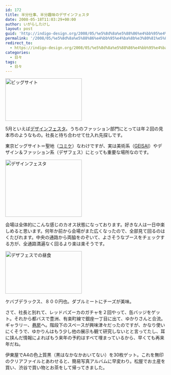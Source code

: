 ```yaml
---
id: 172
title: 半分仕事、半分趣味のデザインフェスタ
date: 2008-05-18T11:03:29+00:00
author: いがらしたけし
layout: post
guid: 'http://indigo-design.org/2008/05/%e5%8d%8a%e5%88%86%e4%bb%95%e4%ba%8b%e3%80%81%e5%8d%8a%e5%88%86%e8%b6%a3%e5%91%b3%e3%81%ae%e3%83%87%e3%82%b6%e3%82%a4%e3%83%b3%e3%83%95%e3%82%a7%e3%82%b9%e3%82%bf/'
permalink: '/2008/05/%e5%8d%8a%e5%88%86%e4%bb%95%e4%ba%8b%e3%80%81%e5%8d%8a%e5%88%86%e8%b6%a3%e5%91%b3%e3%81%ae%e3%83%87%e3%82%b6%e3%82%a4%e3%83%b3%e3%83%95%e3%82%a7%e3%82%b9%e3%82%bf/'
redirect_to:
  - https://indigo-design.org/2008/05/%e5%8d%8a%e5%88%86%e4%bb%95%e4%ba%8b%e3%80%81%e5%8d%8a%e5%88%86%e8%b6%a3%e5%91%b3%e3%81%ae%e3%83%87%e3%82%b6%e3%82%a4%e3%83%b3%e3%83%95%e3%82%a7%e3%82%b9%e3%82%bf/
categories:
  - 日々
tags:
  - 日々
---
```

<a href="http://photozou.jp/photo/show/120767/9706579"><img src="http://art3.photozou.jp/pub/767/120767/photo/9706579.jpg" alt="ビッグサイト" width="240" height="134" /></a><br /><p>5月といえば<a href="http://www.designfesta.com/">デザインフェスタ</a>。うちのファッション部門にとっては年２回の見本市のようなもの。社長と待ち合わせて仕入れ先探しです。</p><p>東京ビッグサイト＝聖地（<a href="http://www.comiket.co.jp/">コミケ</a>）なわけですが、実は美術系（<a href="http://www.geisai.net/">GEISAI</a>）やデザイン＆ファッション系（デザフェス）にとっても重要な場所なのです。</p><a href="http://photozou.jp/photo/show/120767/9706573"><img src="http://art1.photozou.jp/pub/767/120767/photo/9706573.jpg" alt="デザインフェスタ" width="240" height="180" /></a><br /><p>会場は全体的にこんな感じのカオス状態になっております。好きな人は一日中楽しめると思います。何年か前から会場がまた広くなったので、全部見て回るのはくたびれます。中央の通路から両脇をのぞいて、よさそうなブースをチェックする方が、全通路満遍なく回るより楽は楽そうです。</p><a href="http://photozou.jp/photo/show/120767/9706570"><img src="http://art6.photozou.jp/pub/767/120767/photo/9706570.jpg" alt="デザフェスでの昼食" width="240" height="134" /></a><br /><p>ケバブデラックス、８００円也。ダブルミートにチーズが美味。</p><p>さて、社長と別れて、レッドバズーカのガチャを２回やって、缶バッジをゲット。それから都バスで豊洲、有楽町線で銀座一丁目に出て、ゆかりさんと合流。ギャラリー、<a href="http://www.spinn-aker.co.jp/kobo.htm">巷房</a>へ。階段下のスペースが興味津々だったのですが、かなり使いにくそうで、ゆかりんはもう少し他の展示も観て研究しないとと言ってたし、耳に挟んだ情報によればもう来年の予約はすべて埋まっているから、早くても再来年だね。</p><p>伊東屋でA4の色上質黒（黒はなかなかおいてない）を30枚ゲット。これを無印のクリアファイルとあわせると、簡易写真アルバムに早変わり。松屋でお土産を買い、渋谷で買い物とお茶をして帰ってきました。</p>